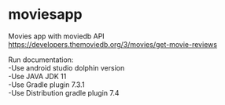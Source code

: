 # moviesapp
Movies app with moviedb API
https://developers.themoviedb.org/3/movies/get-movie-reviews

Run documentation: </br>
-Use android studio dolphin version  </br>
-Use JAVA JDK 11 </br>
-Use Gradle plugin 7.3.1 </br>
-Use Distribution gradle plugin 7.4 </br>
